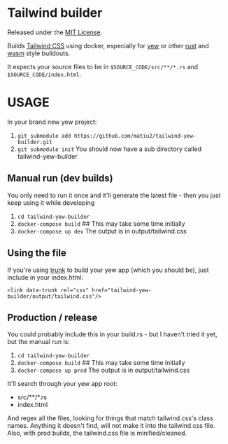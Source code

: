 # Tailwind builder

Released under the [MIT License](LICENSE.txt).

Builds [Tailwind CSS](https://tailwindcss.com/) using docker, especially for [yew](https://github.com/yewstack/yew) or other [rust](https://www.rust-lang.org/) and [wasm](https://webassembly.org/) style buildouts.

It expects your source files to be in `$SOURCE_CODE/src/**/*.rs` and `$SOURCE_CODE/index.html`.

# USAGE

In your brand new yew project:

 1. `git submodule add https://github.com/matiu2/tailwind-yew-builder.git`
 2. `git submodule init`
     You should now have a sub directory called tailwind-yew-builder 

## Manual run (dev builds)

You only need to run it once and it'll generate the latest file - then you just keep using it while developing

 1. `cd tailwind-yew-builder`
 2. `docker-compose build` ## This may take some time initially
 3. `docker-compose up dev`
    The output is in output/tailwind.css

## Using the file

If you're using [trunk](https://github.com/thedodd/trunk) to build your yew app (which you should be), just include in your index.html:

    <link data-trunk rel="css" href="tailwind-yew-builder/output/tailwind.css"/>


## Production / release

You could probably include this in your build.rs - but I haven't tried it yet, but the manual run is:

 1. `cd tailwind-yew-builder`
 2. `docker-compose build` ## This may take some time initially
 3. `docker-compose up prod`
    The output is in output/tailwind.css

It'll search through your yew app root:

 * src/**/*.rs
 * index.html

And regex all the files, looking for things that match tailwind.css's class names. Anything it doesn't find, will not make it into the tailwind.css file. Also, with prod builds, the tailwind.css file is minified/cleaned.
